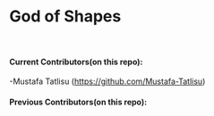 # God of Shapes
 
#### Current Contributors(on this repo):
-Mustafa Tatlisu (https://github.com/Mustafa-Tatlisu)
#### Previous Contributors(on this repo):

